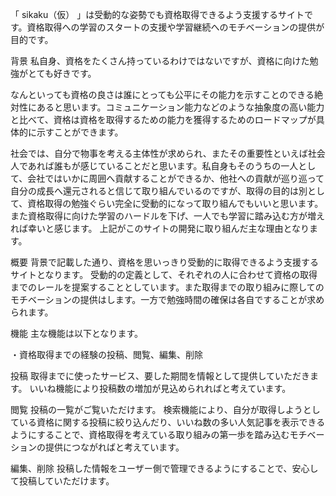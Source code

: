 「 sikaku（仮） 」は受動的な姿勢でも資格取得できるよう支援するサイトです。資格取得への学習のスタートの支援や学習継続へのモチベーションの提供が目的です。

背景
私自身、資格をたくさん持っているわけではないですが、資格に向けた勉強がとても好きです。

なんといっても資格の良さは誰にとっても公平にその能力を示すことのできる絶対性にあると思います。コミュニケーション能力などのような抽象度の高い能力と比べて、資格は資格を取得するための能力を獲得するためのロードマップが具体的に示すことができます。

社会では、自分で物事を考える主体性が求められ、またその重要性といえば社会人であれば誰もが感じていることだと思います。私自身もそのうちの一人として、会社ではいかに周囲へ貢献することができるか、他社への貢献が巡り巡って自分の成長へ還元されると信じて取り組んでいるのですが、取得の目的は別として、資格取得の勉強ぐらい完全に受動的になって取り組んでもいいと思います。また資格取得に向けた学習のハードルを下げ、一人でも学習に踏み込む方が増えれば幸いと感じます。
上記がこのサイトの開発に取り組んだ主な理由となります。

概要
背景で記載した通り、資格を思いっきり受動的に取得できるよう支援するサイトとなります。
受動的の定義として、それぞれの人に合わせて資格の取得までのレールを提案することとしています。また取得までの取り組みに際してのモチベーションの提供はします。一方で勉強時間の確保は各自ですることが求められます。

機能
主な機能は以下となります。

・資格取得までの経験の投稿、閲覧、編集、削除

投稿
取得までに使ったサービス、要した期間を情報として提供していただきます。
いいね機能により投稿数の増加が見込められればと考えています。

閲覧
投稿の一覧がご覧いただけます。
検索機能により、自分が取得しようとしている資格に関する投稿に絞り込んだり、いいね数の多い人気記事を表示できるようにすることで、資格取得を考えている取り組みの第一歩を踏み込むモチベーションの提供につながればと考えています。

編集、削除
投稿した情報をユーザー側で管理できるようにすることで、安心して投稿していただけます。
